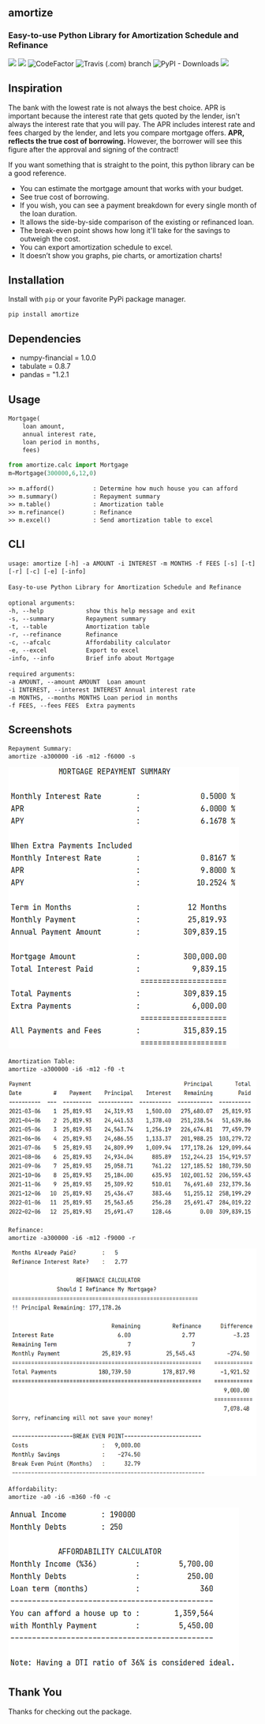 ## __amortize__
### **Easy-to-use Python Library for Amortization Schedule and Refinance**

<p align=left>
    <a target="_blank" ><img src="https://img.shields.io/pypi/pyversions/amortize?style=flat-square"></a>
    <a target="_blank" ><img src="https://img.shields.io/pypi/v/amortize"></a>
    <a href="https://www.codefactor.io/repository/github/ahmetserguns/amortize/overview/main"></a>
    <a target="_blank" ><img src="https://www.codefactor.io/repository/github/ahmetserguns/amortize/badge/main" alt="CodeFactor" /></a>
    <a target="_blank" ><img alt="Travis (.com) branch" src="https://img.shields.io/travis/com/ahmetserguns/amortize/main?logo=Travis"></a>
    <a target="_blank" ><img alt="PyPI - Downloads" src="https://img.shields.io/pypi/dm/amortize"></a>
   <a target="_blank" ><img src="https://img.shields.io/static/v1?label=status&message=stable&color=<Green>"></a>
</p>

## __Inspiration__

 The bank with the lowest rate is not always the best choice. APR is important because the interest rate that gets quoted by the lender, isn't always the interest rate that you will pay. The APR includes interest rate and fees charged by the lender, and lets you compare mortgage offers. __APR, reflects the true cost of borrowing.__ However, the borrower will see this figure after the approval and signing of the contract!

If you want something that is straight to the point, this python library can be a good reference.

- You can estimate the mortgage amount that works with your budget.
- See true cost of borrowing.
- If you wish, you can see a payment breakdown for every single month of the loan duration.
- It allows the side-by-side comparison of the existing or refinanced loan.
- The break-even point shows how long it'll take for the savings to outweigh the cost.
- You can export amortization schedule to excel.
- It doesn’t show you graphs, pie charts, or amortization charts!


## __Installation__

Install with `pip` or your favorite PyPi package manager.

    pip install amortize

## __Dependencies__

* numpy-financial = 1.0.0
* tabulate = 0.8.7
* pandas = "1.2.1


## __Usage__
    
    Mortgage(
        loan amount,
        annual interest rate,
        loan period in months,
        fees)

```python
from amortize.calc import Mortgage    
m=Mortgage(300000,6,12,0)
```

    >> m.afford()           : Determine how much house you can afford
    >> m.summary()          : Repayment summary
    >> m.table()            : Amortization table
    >> m.refinance()        : Refinance
    >> m.excel()            : Send amortization table to excel
   

## __CLI__
    usage: amortize [-h] -a AMOUNT -i INTEREST -m MONTHS -f FEES [-s] [-t] [-r] [-c] [-e] [-info]

    Easy-to-use Python Library for Amortization Schedule and Refinance

    optional arguments:
    -h, --help            show this help message and exit
    -s, --summary         Repayment summary
    -t, --table           Amortization table
    -r, --refinance       Refinance
    -c, --afcalc          Affordability calculator
    -e, --excel           Export to excel
    -info, --info         Brief info about Mortgage

    required arguments:
    -a AMOUNT, --amount AMOUNT  Loan amount
    -i INTEREST, --interest INTEREST Annual interest rate
    -m MONTHS, --months MONTHS Loan period in months
    -f FEES, --fees FEES  Extra payments



## __Screenshots__
   
    Repayment Summary:
    amortize -a300000 -i6 -m12 -f6000 -s
![](https://github.com/ahmetserguns/amortize/raw/main/images/summary.png) 


    Amortization Table:
    amortize -a300000 -i6 -m12 -f0 -t
![](https://github.com/ahmetserguns/amortize/raw/main/images/table.png) 

    Refinance:
    amortize -a300000 -i6 -m12 -f9000 -r
![](https://github.com/ahmetserguns/amortize/raw/main/images/refinance.png) 


    Affordability:
    amortize -a0 -i6 -m360 -f0 -c
![](https://github.com/ahmetserguns/amortize/raw/main/images/affords.png) 




## __Thank You__
Thanks for checking out the package.    
